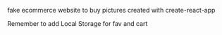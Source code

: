fake ecommerce website to buy pictures created with create-react-app

Remember to add Local Storage for fav and cart